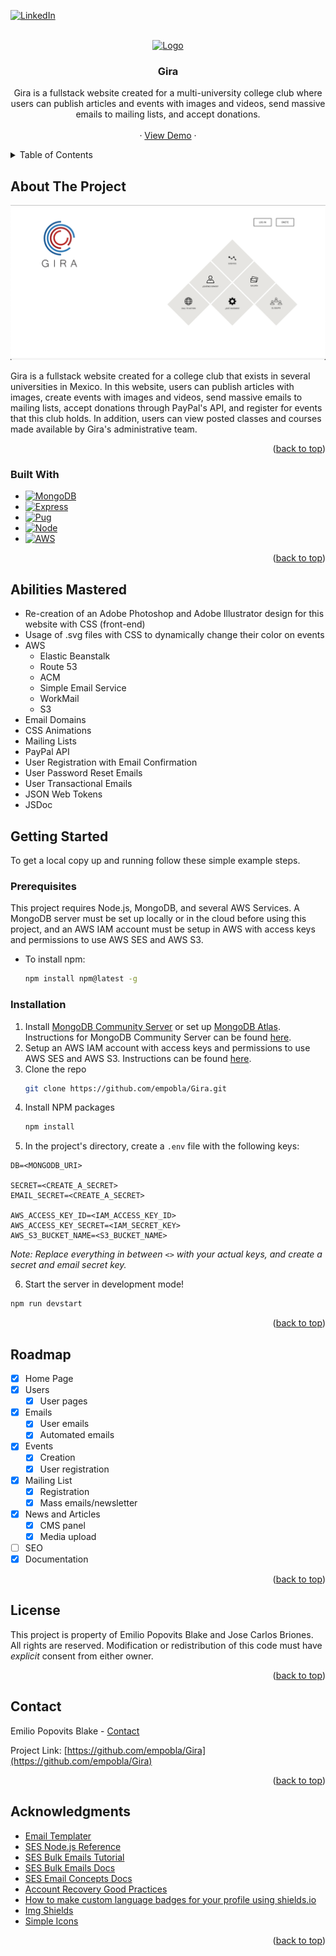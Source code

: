 <!-- Improved compatibility of back to top link: See: https://github.com/othneildrew/Best-README-Template/pull/73 -->
<a name="readme-top"></a>
<!--
*** Thanks for checking out the Best-README-Template. If you have a suggestion
*** that would make this better, please fork the repo and create a pull request
*** or simply open an issue with the tag "enhancement".
*** Don't forget to give the project a star!
*** Thanks again! Now go create something AMAZING! :D
-->



<!-- PROJECT SHIELDS -->
<!--
*** I'm using markdown "reference style" links for readability.
*** Reference links are enclosed in brackets [ ] instead of parentheses ( ).
*** See the bottom of this document for the declaration of the reference variables
*** for contributors-url, forks-url, etc. This is an optional, concise syntax you may use.
*** https://www.markdownguide.org/basic-syntax/#reference-style-links
-->
[![LinkedIn][linkedin-shield]][linkedin-url]



<!-- PROJECT LOGO -->
<br />
<div align="center">
  <a href="https://github.com/empobla/Gira">
    <img src="public/images/logos/only-logo.svg" alt="Logo" width="80" height="80">
  </a>

<h3 align="center">Gira</h3>

  <p align="center">
    Gira is a fullstack website created for a multi-university college club where users can publish articles and events with images and videos, send massive emails to mailing lists, and accept donations.
    <br />
    <br />
    ·
    <a href="https://gira.demo.emilioppv.com">View Demo</a>
    ·
  </p>
</div>



<!-- TABLE OF CONTENTS -->
<details>
  <summary>Table of Contents</summary>
  <ol>
    <li>
      <a href="#about-the-project">About The Project</a>
      <ul>
        <li><a href="#built-with">Built With</a></li>
      </ul>
    </li>
    <li><a href="#abilities-mastered">Abilities Mastered</a></li>
    <li>
      <a href="#getting-started">Getting Started</a>
      <ul>
        <li><a href="#prerequisites">Prerequisites</a></li>
        <li><a href="#installation">Installation</a></li>
      </ul>
    </li>
    <li><a href="#roadmap">Roadmap</a></li>
    <li><a href="#license">License</a></li>
    <li><a href="#contact">Contact</a></li>
    <li><a href="#acknowledgments">Acknowledgments</a></li>
  </ol>
</details>



<!-- ABOUT THE PROJECT -->
## About The Project

[![Gira Screen Shot][product-screenshot]](https://gira.demo.emilioppv.com)

Gira is a fullstack website created for a college club that exists in several universities in Mexico. In this website, users can publish articles with images, create events with images and videos, send massive emails to mailing lists, accept donations through PayPal's API, and register for events that this club holds. In addition, users can view posted classes and courses made available by Gira's administrative team.

<p align="right">(<a href="#readme-top">back to top</a>)</p>



### Built With

* [![MongoDB][MongoDB]][Mongo-url]
* [![Express][Express.js]][Express-url]
* [![Pug][Pug.js]][Pug-url]
* [![Node][Node.js]][Node-url]
* [![AWS][AWS]][AWS-url]

<p align="right">(<a href="#readme-top">back to top</a>)</p>



<!-- ABILITIES MASTERED -->
## Abilities Mastered

- Re-creation of an Adobe Photoshop and Adobe Illustrator design for this website with CSS (front-end)
- Usage of .svg files with CSS to dynamically change their color on events
- AWS
    - Elastic Beanstalk
    - Route 53
    - ACM
    - Simple Email Service
    - WorkMail
    - S3
- Email Domains
- CSS Animations
- Mailing Lists
- PayPal API
- User Registration with Email Confirmation
- User Password Reset Emails
- User Transactional Emails
- JSON Web Tokens
- JSDoc
<!-- GETTING STARTED -->
## Getting Started

To get a local copy up and running follow these simple example steps.

### Prerequisites

This project requires Node.js, MongoDB, and several AWS Services. A MongoDB server must be set up locally or in the cloud before using this project, and an AWS IAM account must be setup in AWS with access keys and permissions to use AWS SES and AWS S3.
* To install npm:
  ```sh
  npm install npm@latest -g
  ```

### Installation

1. Install [MongoDB Community Server][MongoDB-community-url] or set up [MongoDB Atlas][MongoDB-atlas-url]. Instructions for MongoDB Community Server can be found [here][MongoDB-instructions-url].
2. Setup an AWS IAM account with access keys and permissions to use AWS SES and AWS S3. Instructions can be found [here][IAM-instructions-url].
3. Clone the repo
   ```sh
   git clone https://github.com/empobla/Gira.git
   ```
4. Install NPM packages
   ```sh
   npm install
   ```
5. In the project's directory, create a `.env` file with the following keys:
  ```text
  DB=<MONGODB_URI>

  SECRET=<CREATE_A_SECRET>
  EMAIL_SECRET=<CREATE_A_SECRET>
  
  AWS_ACCESS_KEY_ID=<IAM_ACCESS_KEY_ID>
  AWS_ACCESS_KEY_SECRET=<IAM_SECRET_KEY>
  AWS_S3_BUCKET_NAME=<S3_BUCKET_NAME>
  ```
  _Note: Replace everything in between `<>` with your actual keys, and create a secret and email secret key._

6. Start the server in development mode!
  ```sh
  npm run devstart
  ```

<p align="right">(<a href="#readme-top">back to top</a>)</p>



<!-- ROADMAP -->
## Roadmap

- [x] Home Page
- [x] Users
    - [x] User pages
- [x] Emails
    - [x] User emails
    - [x] Automated emails
- [x] Events
    - [x] Creation
    - [x] User registration
- [x] Mailing List
    - [x] Registration
    - [x] Mass emails/newsletter
- [x] News and Articles
    - [x] CMS panel
    - [x] Media upload
- [ ] SEO
- [x] Documentation

<p align="right">(<a href="#readme-top">back to top</a>)</p>



<!-- LICENSE -->
## License

This project is property of Emilio Popovits Blake and Jose Carlos Briones. All rights are reserved. Modification or redistribution of this code must have _explicit_ consent from either owner.

<p align="right">(<a href="#readme-top">back to top</a>)</p>



<!-- CONTACT -->
## Contact

Emilio Popovits Blake - [Contact](https://emilioppv.com/contact)

Project Link: [https://github.com/empobla/Gira](https://github.com/empobla/Gira)

<p align="right">(<a href="#readme-top">back to top</a>)</p>



<!-- ACKNOWLEDGMENTS -->
## Acknowledgments

* [Email Templater][Email-templater-url]
* [SES Node.js Reference][SES-Node-Reference-url]
* [SES Bulk Emails Tutorial][SES-Bulk-Tutorial-url]
* [SES Bulk Emails Docs][SES-Bulk-Docs-url]
* [SES Email Concepts Docs][SES-Email-Concepts-url]
* [Account Recovery Good Practices][Auth-Recovery-Good-Practices-url]
* [How to make custom language badges for your profile using shields.io][Medium-url]
* [Img Shields](https://shields.io)
* [Simple Icons](https://simpleicons.org)

<p align="right">(<a href="#readme-top">back to top</a>)</p>



<!-- MARKDOWN LINKS & IMAGES -->
<!-- https://www.markdownguide.org/basic-syntax/#reference-style-links -->
[linkedin-shield]: https://img.shields.io/badge/-LinkedIn-black.svg?style=for-the-badge&logo=linkedin&colorB=555
[linkedin-url]: https://linkedin.com/in/emilio-popovits

[product-screenshot]: README/images/thumbnail.png

[MongoDB]: https://img.shields.io/badge/mongodb-ffffff?style=for-the-badge&logo=mongodb&logoColor=47a248
[Mongo-url]: https://www.mongodb.com/
[Express.js]: https://img.shields.io/badge/express-000000?style=for-the-badge&logo=express&logoColor=ffffff
[Express-url]: https://expressjs.com/
[Pug.js]: https://img.shields.io/badge/pug.js-a86454?style=for-the-badge&logo=pug&logoColor=000000
[Pug-url]: https://pugjs.org
[Node.js]: https://img.shields.io/badge/node.js-090c15?style=for-the-badge&logo=nodedotjs&logoColor=339933
[Node-url]: https://nodejs.org
[AWS]: https://img.shields.io/badge/aws-232f3e?style=for-the-badge&logo=amazonaws&logoColor=ff9900
[AWS-url]: https://aws.amazon.com

[MongoDB-community-url]: https://www.mongodb.com/try/download/community
[MongoDB-atlas-url]: https://www.mongodb.com/atlas/database
[MongoDB-instructions-url]: https://www.mongodb.com/docs/manual/administration/install-community
[IAM-instructions-url]: https://docs.aws.amazon.com/IAM/latest/UserGuide/id_users_create.html

[Medium-url]: https://javascript.plainenglish.io/how-to-make-custom-language-badges-for-your-profile-using-shields-io-d2aeaf016b6b
[Email-templater-url]: https://beefree.io/editor/?template=empty
[SES-Node-Reference-url]: https://docs.aws.amazon.com/sdk-for-javascript/v2/developer-guide/ses-examples-sending-email.html
[SES-Bulk-Tutorial-url]: https://pandeysoni.medium.com/how-can-we-use-amazon-ses-template-to-send-email-in-node-js-fb162bd8152e
[SES-Bulk-Docs-url]: https://aws.amazon.com/blogs/messaging-and-targeting/introducing-email-templates-and-bulk-sending
[SES-Email-Concepts-url]: https://docs.aws.amazon.com/ses/latest/DeveloperGuide/send-email-concepts-process.html
[Auth-Recovery-Good-Practices-url]: https://aritic.com/blog/aritic-mail/best-practices-to-handle-password-reset-emails